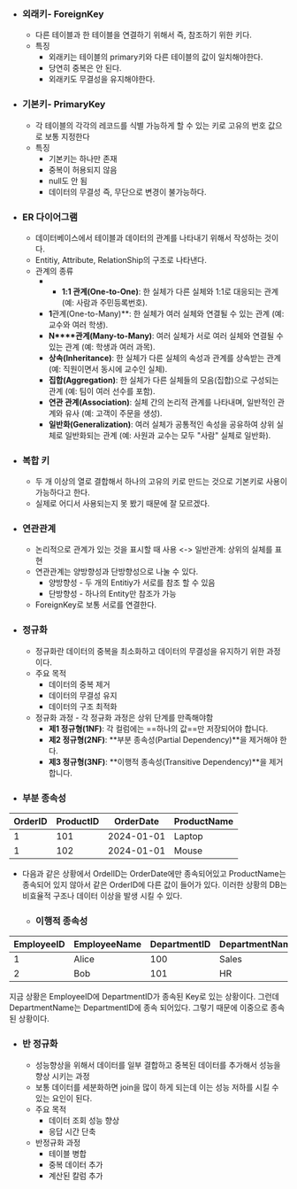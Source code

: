 

- ### 외래키- ForeignKey
	- 다른 테이블과 한 테이블을 연결하기 위해서 즉, 참조하기 위한 키다.
	- 특징
		- 외래키는 테이블의 primary키와 다른 테이블의 값이 일치해야한다.
		- 당연히 중복은 안 된다.
		- 외래키도 무결성을 유지해야한다.
	

- ### 기본키- PrimaryKey
	- 각 테이블의 각각의 레코드를 식별 가능하게 할 수 있는 키로 고유의 번호 값으로 보통 지정한다
	- 특징
		- 기본키는 하나만 존재
		- 중복이 허용되지 않음
		- null도 안 됨
		- 데이터의 무결성 즉, 무단으로 변경이 불가능하다.

- ### ER 다이어그램
	- 데이터베이스에서 테이블과 데이터의 관계를 나타내기 위해서 작성하는 것이다.
	- Entitiy, Attribute, RelationShip의 구조로 나타낸다.
	- 관계의 종류
		- - **1:1 관계(One-to-One)**: 한 실체가 다른 실체와 1:1로 대응되는 관계 (예: 사람과 주민등록번호).
	    - **1**관계(One-to-Many)**: 한 실체가 여러 실체와 연결될 수 있는 관계 (예: 교수와 여러 학생).
		- **N****관계(Many-to-Many)**: 여러 실체가 서로 여러 실체와 연결될 수 있는 관계 (예: 학생과 여러 과목).
		- **상속(Inheritance)**: 한 실체가 다른 실체의 속성과 관계를 상속받는 관계 (예: 직원이면서 동시에 교수인 실체).
		- **집합(Aggregation)**: 한 실체가 다른 실체들의 모음(집합)으로 구성되는 관계 (예: 팀이 여러 선수를 포함).
		- **연관 관계(Association)**: 실체 간의 논리적 관계를 나타내며, 일반적인 관계와 유사 (예: 고객이 주문을 생성).
		- **일반화(Generalization)**: 여러 실체가 공통적인 속성을 공유하여 상위 실체로 일반화되는 관계 (예: 사원과 교수는 모두 "사람" 실체로 일반화).

- ### 복합 키
	- 두 개 이상의 열로 결합해서 하나의 고유의 키로 만드는 것으로 기본키로 사용이 가능하다고 한다.
	- 실제로 어디서 사용되는지 못 봤기 때문에 잘 모르겠다.

- ### 연관관계
	- 논리적으로 관계가 있는 것을 표시할 때 사용 <-> 일반관계: 상위의 실체를 표현
	- 연관관계는 양방향성과 단방향성으로 나눌 수 있다.
		- 양방향성 - 두 개의 Entitiy가 서로를 참조 할 수 있음
		- 단방향성 - 하나의 Entity만 참조가 가능
	- ForeignKey로 보통 서로를 연결한다.

- ### 정규화
	- 정규화란 데이터의 중복을 최소화하고 데이터의 무결성을 유지하기 위한 과정이다.
	- 주요 목적
		- 데이터의 중복 제거
		- 데이터의 무결성 유지
		- 데이터의 구조 최적화
	- 정규화 과정 - 각 정규화 과정은 상위 단계를 만족해야함
		-  **제1 정규형(1NF)**: 각 컬럼에는 ==하나의 값==만 저장되어야 합니다.
		- **제2 정규형(2NF)**: **부분 종속성(Partial Dependency)**을 제거해야 한다.
		- **제3 정규형(3NF)**: **이행적 종속성(Transitive Dependency)**을 제거합니다. 

- ### 부분 종속성

| OrderID | ProductID | OrderDate  | ProductName |
| ------- | --------- | ---------- | ----------- |
| 1       | 101       | 2024-01-01 | Laptop      |
| 1       | 102       | 2024-01-01 | Mouse       |
- 다음과 같은 상황에서 OrdelID는 OrderDate에만 종속되어있고 ProductName는 종속되어 있지 않아서 같은 OrderID에 다른 값이 들어가 있다. 이러한 상황의 DB는 비효율적 구조나 데이터 이상을 발생 시킬 수 있다.

	- ### 이행적 종속성

| EmployeeID | EmployeeName | DepartmentID | DepartmentName |
| ---------- | ------------ | ------------ | -------------- |
| 1          | Alice        | 100          | Sales          |
| 2          | Bob          | 101          | HR             |
지금 상황은 EmployeeID에 DepartmentID가 종속된 Key로 있는 상황이다. 그런데 DepartmentName는 DepartmentID에 종속 되어있다. 그렇기 때문에 이중으로 종속된 상황이다.

- ### 반 정규화 
	- 성능향상을 위해서 데이터를 일부 결합하고 중복된 데이터를 추가해서 성능을 향상 시키는 과정
	- 보통 데이터를 세분화하면 join을 많이 하게 되는데 이는 성능 저하를 시킬 수 있는 요인이 된다.
	- 주요 목적
		- 데이터 조회 성능 향상
		- 응답 시간 단축
	- 반정규화 과정
		- 테이블 병합
		- 중복 데이터 추가
		- 계산된 칼럼 추가

